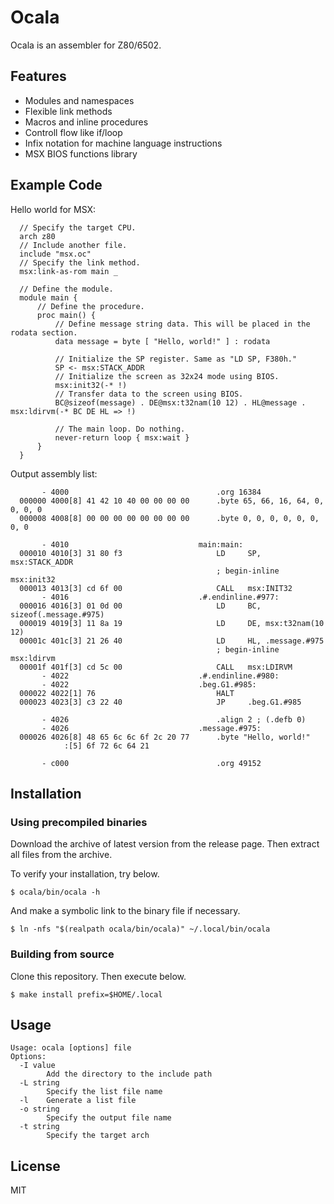 # Ocala

Ocala is an assembler for Z80/6502.

## Features

- Modules and namespaces
- Flexible link methods
- Macros and inline procedures
- Controll flow like if/loop
- Infix notation for machine language instructions
- MSX BIOS functions library

## Example Code

Hello world for MSX:

```
  // Specify the target CPU.
  arch z80
  // Include another file.
  include "msx.oc"
  // Specify the link method.
  msx:link-as-rom main _

  // Define the module.
  module main {
      // Define the procedure.
      proc main() {
          // Define message string data. This will be placed in the rodata section.
          data message = byte [ "Hello, world!" ] : rodata

          // Initialize the SP register. Same as "LD SP, F380h."
          SP <- msx:STACK_ADDR
          // Initialize the screen as 32x24 mode using BIOS.
          msx:init32(-* !)
          // Transfer data to the screen using BIOS.
          BC@sizeof(message) . DE@msx:t32nam(10 12) . HL@message . msx:ldirvm(-* BC DE HL => !)

          // The main loop. Do nothing.
          never-return loop { msx:wait }
      }
  }
```

Output assembly list:

```
       - 4000                                 .org 16384
  000000 4000[8] 41 42 10 40 00 00 00 00      .byte 65, 66, 16, 64, 0, 0, 0, 0
  000008 4008[8] 00 00 00 00 00 00 00 00      .byte 0, 0, 0, 0, 0, 0, 0, 0

       - 4010                             main:main:
  000010 4010[3] 31 80 f3                     LD     SP, msx:STACK_ADDR
                                              ; begin-inline msx:init32
  000013 4013[3] cd 6f 00                     CALL   msx:INIT32
       - 4016                             .#.endinline.#977:
  000016 4016[3] 01 0d 00                     LD     BC, sizeof(.message.#975)
  000019 4019[3] 11 8a 19                     LD     DE, msx:t32nam(10 12)
  00001c 401c[3] 21 26 40                     LD     HL, .message.#975
                                              ; begin-inline msx:ldirvm
  00001f 401f[3] cd 5c 00                     CALL   msx:LDIRVM
       - 4022                             .#.endinline.#980:
       - 4022                             .beg.G1.#985:
  000022 4022[1] 76                           HALT
  000023 4023[3] c3 22 40                     JP     .beg.G1.#985

       - 4026                                 .align 2 ; (.defb 0)
       - 4026                             .message.#975:
  000026 4026[8] 48 65 6c 6c 6f 2c 20 77      .byte "Hello, world!"
            :[5] 6f 72 6c 64 21

       - c000                                 .org 49152
```

## Installation

### Using precompiled binaries

Download the archive of latest version from the release page.
Then extract all files from the archive.

To verify your installation, try below.

```
$ ocala/bin/ocala -h
```

And make a symbolic link to the binary file if necessary.

```
$ ln -nfs "$(realpath ocala/bin/ocala)" ~/.local/bin/ocala
```

### Building from source

Clone this repository. Then execute below.

```
$ make install prefix=$HOME/.local
```

## Usage

```
Usage: ocala [options] file
Options:
  -I value
        Add the directory to the include path
  -L string
        Specify the list file name
  -l    Generate a list file
  -o string
        Specify the output file name
  -t string
        Specify the target arch
```

## License

MIT
